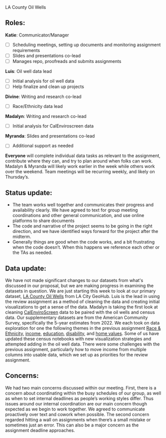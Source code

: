 LA County Oil Wells
## Roles:
**Katie**: Communicator/Manager
- [ ] Scheduling meetings, setting up documents and monitoring assignment requirements
- [ ] Slides and presentations co-lead
- [ ] Manages repo, proofreads and submits assignments
      
**Luis**: Oil well data lead
- [ ] Initial analysis for oil well data
- [ ] Help finalize and clean up projects
      
**Divine**: Writing and research co-lead
- [ ] Race/Ethnicity data lead
      
**Madalyn**: Writing and research co-lead
- [ ] Initial analysis for CalEnviroscreen data
      
**Myranda**: Slides and presentations co-lead
- [ ] Additional support as needed

**Everyone** will complete individual data tasks as relevant to the assignment, contribute where they can, and try to plan around when folks can work. Madalyn & Myranda will likely work earlier in the week while others work over the weekend. Team meetings will be recurring weekly, and likely on Thursday’s.
## Status update: 
- The team works well together and communicates their progress and availability clearly. We have agreed to text for group meeting coordinations and other general communication, and use online platforms to share documents 
- The code and narrative of the project seems to be going in the right direction, and we have identified ways forward for the project after the midterm.
- Generally things are good when the code works, and a bit frustrating when the code doesn’t. When this happens we reference each other or the TAs as needed.
## Data update: 
We have not made significant changes to our datasets from what's discussed in our proposal, but we are making progress in examining the datasets in question. We are just starting this week to look at our primary dataset, [LA County Oil Wells](https://geohub.lacity.org/datasets/29f5d6391d0749a7ac59aacd40bb0846/explore?location=33.800844%2C-118.295000%2C9.16) from LA City GeoHub. Luis is the lead in using the review assignment as a method of cleaning the data and creating initial visualizations to get a sense of the data. Madalyn is taking the first look at cleaning [CalEnviroScreen](https://experience.arcgis.com/experience/ed5953d89038431dbf4f22ab9abfe40d/) data to be paired with the oil wells and census data.
Our supplementary datasets are from the American Community Survey, specifically the 5-year estimates from 2022. We each took on data exploration for one the following themes in the previous assignment 
[Race & Ethnicity](https://www.socialexplorer.com/tables/ACS2022_5yr/R13563599), 
[income](https://data.census.gov/table/ACSST5Y2022.S1901?t=Earnings%20(Individuals):Income%20(Households,%20Families,%20Individuals):Income%20and%20Earnings:Income%20and%20Poverty&g=050XX00US06037$1400000&y=2022&d=ACS%205-Year%20Estimates%20Subject%20Tables), [education](https://data.census.gov/table?t=Educational%20Attainment&g=050XX00US06037$1400000), [disability](https://data.census.gov/table/ACSST5Y2022.S2701?q=health&g=050XX00US06037,06037$1400000&tid=ACSST1Y2022.S2701), and [home values](https://data.census.gov/table/ACSDP5Y2022.DP04?q=value&t=HousingValueandPurchasePrice&g=050XX00US06037$1400000&y=2022). Some of us have updated these census notebooks with new visualization strategies and attempted adding in the oil well data. There were some challenges with the previous assignment, particularly how to move income from multiple columns into usable data, which we set up as priorities for the review assignment.
## Concerns: 
We had two main concerns discussed within our meeting. First, there is a concern about coordinating within the busy schedules of our group, as well as when to set internal deadlines as people’s working styles differ. Thus issues around our internal coordination are our main concern though expected as we begin to work together. We agreed to communicate proactively over text and cowork when possible. The second concern regarded hitting a wall on assignments when there’s a small mistake or sometimes just an error. This can also be a major concern as the assignment deadline approaches.
